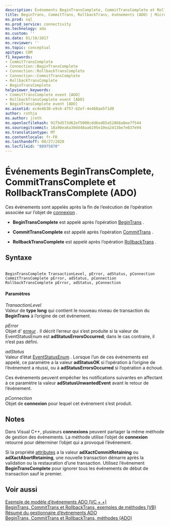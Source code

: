 ```yaml
---
description: Événements BeginTransComplete, CommitTransComplete et RollbackTransComplete (ADO)
title: BeginTrans, CommitTrans, RollbackTrans, événements (ADO) | Microsoft Docs
ms.prod: sql
ms.prod_service: connectivity
ms.technology: ado
ms.custom: ''
ms.date: 01/19/2017
ms.reviewer: ''
ms.topic: conceptual
apitype: COM
f1_keywords:
- CommitTransComplete
- Connection::BeginTransComplete
- Connection::RollbackTransComplete
- Connection::CommitTransComplete
- RollbackTransComplete
- BeginTransComplete
helpviewer_keywords:
- CommitTransComplete event [ADO]
- RollbackTransComplete event [ADO]
- BeginTransComplete event [ADO]
ms.assetid: ec4e4b38-e9c6-4757-b2ef-4e468ae5f1d8
author: rothja
ms.author: jroth
ms.openlocfilehash: 91f5d573d62ef5000cdd6ed85a52866a0ee7f544
ms.sourcegitcommit: 18a98ea6a30d448aa6195e10ea2413be7e837e94
ms.translationtype: MT
ms.contentlocale: fr-FR
ms.lasthandoff: 08/27/2020
ms.locfileid: "88975870"
---
```

# <a name="begintranscomplete-committranscomplete-and-rollbacktranscomplete-events-ado"></a>Événements BeginTransComplete, CommitTransComplete et RollbackTransComplete (ADO)
Ces événements sont appelés après la fin de l’exécution de l’opération associée sur l’objet de [connexion](./connection-object-ado.md) .  
  
-   **BeginTransComplete** est appelé après l’opération [BeginTrans](./begintrans-committrans-and-rollbacktrans-methods-ado.md) .  
  
-   **CommitTransComplete** est appelé après l’opération [CommitTrans](./begintrans-committrans-and-rollbacktrans-methods-ado.md) .  
  
-   **RollbackTransComplete** est appelé après l’opération [RollbackTrans](./begintrans-committrans-and-rollbacktrans-methods-ado.md) .  
  
## <a name="syntax"></a>Syntaxe  
  
```  
  
BeginTransComplete TransactionLevel, pError, adStatus, pConnection  
CommitTransComplete pError, adStatus, pConnection  
RollbackTransComplete pError, adStatus, pConnection  
```  
  
#### <a name="parameters"></a>Paramètres  
 *TransactionLevel*  
 Valeur de **type long** qui contient le nouveau niveau de transaction du **BeginTrans** à l’origine de cet événement.  
  
 *pError*  
 Objet d' [erreur](./error-object.md) . Il décrit l’erreur qui s’est produite si la valeur de EventStatusEnum est **adStatusErrorsOccurred**; dans le cas contraire, il n’est pas défini.  
  
 *adStatus*  
 Valeur d’état [EventStatusEnum](./eventstatusenum.md) . Lorsque l’un de ces événements est appelé, ce paramètre a la valeur **adStatusOK** si l’opération à l’origine de l’événement a réussi, ou à **adStatusErrorsOccurred** si l’opération a échoué.  
  
 Ces événements peuvent empêcher les notifications suivantes en affectant à ce paramètre la valeur **adStatusUnwantedEvent** avant le retour de l’événement.  
  
 *pConnection*  
 Objet de **connexion** pour lequel cet événement s’est produit.  
  
## <a name="remarks"></a>Notes  
 Dans Visual C++, plusieurs **connexions** peuvent partager la même méthode de gestion des événements. La méthode utilise l’objet de **connexion** retourné pour déterminer l’objet qui a provoqué l’événement.  
  
 Si la propriété [attributes](./attributes-property-ado.md) a la valeur **adXactCommitRetaining** ou **adXactAbortRetaining**, une nouvelle transaction démarre après la validation ou la restauration d’une transaction. Utilisez l’événement **BeginTransComplete** pour ignorer tous les événements de début de transaction sauf le premier.  
  
## <a name="see-also"></a>Voir aussi  
 [Exemple de modèle d’événements ADO (VC + +)](./ado-events-model-example-vc.md)   
 [BeginTrans, CommitTrans et RollbackTrans, exemples de méthodes (VB)](./begintrans-committrans-and-rollbacktrans-methods-example-vb.md)   
 [Résumé du gestionnaire d’événements ADO](../../guide/data/ado-event-handler-summary.md)   
 [BeginTrans, CommitTrans et RollbackTrans, méthodes (ADO)](./begintrans-committrans-and-rollbacktrans-methods-ado.md)